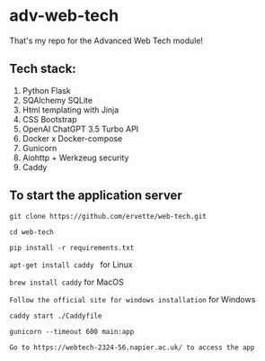 # adv-web-tech
That's my repo for the Advanced Web Tech module!


## Tech stack: 

1. Python Flask
2. SQAlchemy SQLite
3. Html templating with Jinja
4. CSS Bootstrap
5. OpenAI ChatGPT 3.5 Turbo API
6. Docker x Docker-compose
7. Gunicorn
8. Aiohttp + Werkzeug security
9. Caddy

## To start the application server

`git clone https://github.com/ervette/web-tech.git`

`cd web-tech`

`pip install -r requirements.txt`

`apt-get install caddy ` for Linux

`brew install caddy` for MacOS

`Follow the official site for windows installation` for Windows

`caddy start ./Caddyfile`

`gunicorn --timeout 600 main:app` 

`Go to https://webtech-2324-56.napier.ac.uk/ to access the app`